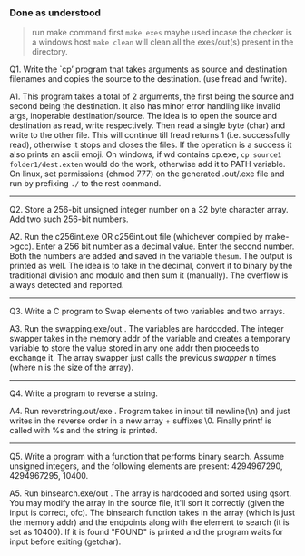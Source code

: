 ### Done as understood
> run make command first
> `make exes` maybe used incase the checker is a windows host
> `make clean` will clean all the exes/out(s) present in the directory.

Q1. Write the `cp’ program that takes arguments as source and destination filenames and copies the source to the destination. (use fread and fwrite).

A1. This program takes a total of 2 arguments, the first being the source and second being the destination. It also has minor error handling like invalid args, inoperable destination/source. The idea is to open the source and destination as read, write respectively. Then read a single byte (char) and write to the other file. This will continue till fread returns 1 (i.e. successfully read), otherwise it stops and closes the files. If the operation is a success it also prints an ascii emoji. On windows, if wd contains cp.exe, `cp source1 folder1/dest.exten` would do the work, otherwise add it to PATH variable. On linux, set permissions (chmod 777) on the generated .out/.exe file and run by prefixing `./` to the rest command.
___

Q2. Store a 256-bit unsigned integer number on a 32 byte character array. Add two such 256-bit numbers.

A2. Run the c256int.exe OR c256int.out file (whichever compiled by make->gcc). Enter a 256 bit number as a decimal value. Enter the second number. Both the numbers are added and saved in the variable `thesum`. The output is printed as well. The idea is to take in the decimal, convert it to binary by the traditional division and modulo and then sum it (manually). The overflow is always detected and reported.
___

Q3. Write a C program to Swap elements of two variables and two arrays.

A3. Run the swapping.exe/out . The variables are hardcoded. The integer swapper takes in the memory addr of the variable and creates a temporary variable to store the value stored in any one addr then proceeds to exchange it. The array swapper just calls the previous _swapper_ n times (where n is the size of the array).
___

Q4. Write a program to reverse a string.

A4. Run reverstring.out/exe . Program takes in input till newline(\n) and just writes in the reverse order in a new array + suffixes \0. Finally printf is called with %s and the string is printed.
___

Q5. Write a program with a function that performs binary search. Assume unsigned integers, and the following
elements are present: 4294967290, 4294967295, 10400.

A5. Run binsearch.exe/out . The array is hardcoded and sorted using qsort. You may modify the array in the source file, it'll sort it correctly (given the input is correct, ofc). The binsearch function takes in the array (which is just the memory addr) and the endpoints along with the element to search (it is set as 10400). If it is found "FOUND" is printed and the program waits for input before exiting (getchar).